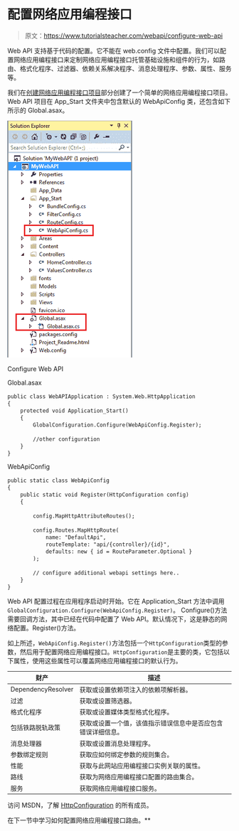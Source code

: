 # 配置网络应用编程接口

> 原文：<https://www.tutorialsteacher.com/webapi/configure-web-api>

Web API 支持基于代码的配置。它不能在 web.config 文件中配置。我们可以配置网络应用编程接口来定制网络应用编程接口托管基础设施和组件的行为，如路由、格式化程序、过滤器、依赖关系解决程序、消息处理程序、参数、属性、服务等。

我们在[创建网络应用编程接口项目](/webapi/create-web-api-project)部分创建了一个简单的网络应用编程接口项目。Web API 项目在 App_Start 文件夹中包含默认的 WebApiConfig 类，还包含如下所示的 Global.asax。

[![](img/4d0eb02a55b59159a43ac2d0decf552d.png)](../../Content/images/webapi/webapiconfig.png)

Configure Web API



Global.asax 

```
public class WebAPIApplication : System.Web.HttpApplication
{
    protected void Application_Start()
    {
        GlobalConfiguration.Configure(WebApiConfig.Register);

        //other configuration
    }
} 
```

WebApiConfig 

```
public static class WebApiConfig
{
    public static void Register(HttpConfiguration config)
    {

        config.MapHttpAttributeRoutes();

        config.Routes.MapHttpRoute(
            name: "DefaultApi",
            routeTemplate: "api/{controller}/{id}",
            defaults: new { id = RouteParameter.Optional }
        );

        // configure additional webapi settings here..
    }
} 
```

Web API 配置过程在应用程序启动时开始。它在 Application_Start 方法中调用`GlobalConfiguration.Configure(WebApiConfig.Register)`。 Configure()方法需要回调方法，其中已经在代码中配置了 Web API。默认情况下，这是静态的网络配置。Register()方法。

如上所述，`WebApiConfig.Register()`方法包括一个`HttpConfiguration`类型的参数，然后用于配置网络应用编程接口。`HttpConfiguration`是主要的类，它包括以下属性，使用这些属性可以覆盖网络应用编程接口的默认行为。

| 财产 | 描述 |
| --- | --- |
| DependencyResolver | 获取或设置依赖项注入的依赖项解析器。 |
| 过滤 | 获取或设置筛选器。 |
| 格式化程序 | 获取或设置媒体类型格式化程序。 |
| 包括铁路脱轨政策 | 获取或设置一个值，该值指示错误信息中是否应包含错误详细信息。 |
| 消息处理器 | 获取或设置消息处理程序。 |
| 参数绑定规则 | 获取应如何绑定参数的规则集合。 |
| 性能 | 获取与此网站应用编程接口实例关联的属性。 |
| 路线 | 获取为网络应用编程接口配置的路由集合。 |
| 服务 | 获取网络应用编程接口服务。 |

访问 MSDN，了解 [HttpConfiguration](https://msdn.microsoft.com/en-us/library/system.web.http.httpconfiguration(v=vs.118).aspx) 的所有成员。

在下一节中学习如何配置网络应用编程接口路由。**